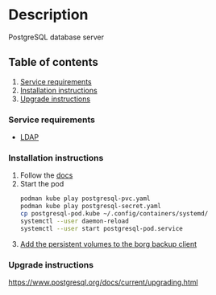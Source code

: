 # Description

PostgreSQL database server

## Table of contents

1. [Service requirements](#service-requirements)
2. [Installation instructions](#installation-instructions)
3. [Upgrade instructions](#upgrade-instructions)

### Service requirements

- [LDAP](../ldap/README.md)

### Installation instructions

1. Follow the [docs](https://www.postgresql.org/docs/current/app-initdb.html)
2. Start the pod
   ```bash
   podman kube play postgresql-pvc.yaml
   podman kube play postgresql-secret.yaml
   cp postgresql-pod.kube ~/.config/containers/systemd/
   systemctl --user daemon-reload
   systemctl --user start postgresql-pod.service
   ```
3. [Add the persistent volumes to the borg backup client](../../../container/services/borg-backup/client/README.md)

### Upgrade instructions

https://www.postgresql.org/docs/current/upgrading.html
